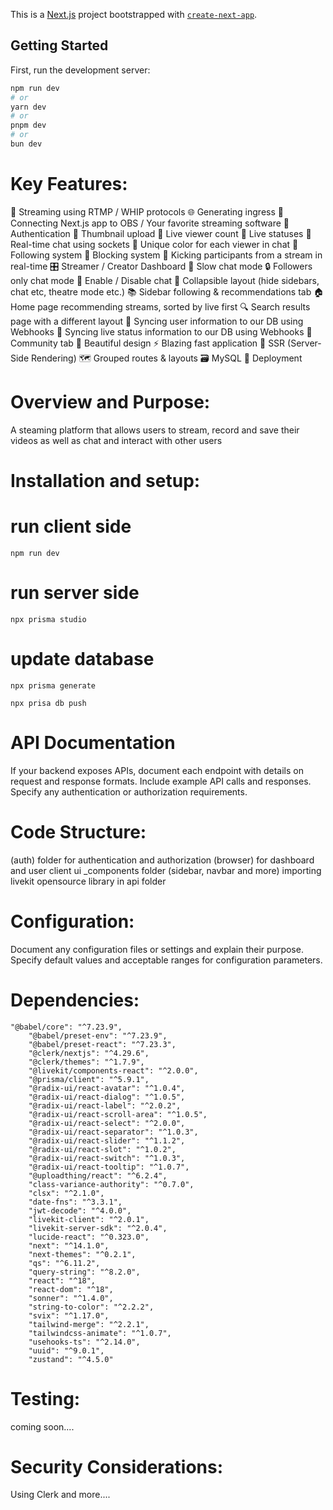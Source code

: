 This is a [Next.js](https://nextjs.org/) project bootstrapped with [`create-next-app`](https://github.com/vercel/next.js/tree/canary/packages/create-next-app).

## Getting Started

First, run the development server:

```bash
npm run dev
# or
yarn dev
# or
pnpm dev
# or
bun dev
```

# Key Features:

📡 Streaming using RTMP / WHIP protocols
🌐 Generating ingress
🔗 Connecting Next.js app to OBS / Your favorite streaming software
🔐 Authentication
📸 Thumbnail upload
👀 Live viewer count
🚦 Live statuses
💬 Real-time chat using sockets
🎨 Unique color for each viewer in chat
👥 Following system
🚫 Blocking system
👢 Kicking participants from a stream in real-time
🎛️ Streamer / Creator Dashboard
🐢 Slow chat mode
🔒 Followers only chat mode
📴 Enable / Disable chat
🔽 Collapsible layout (hide sidebars, chat etc, theatre mode etc.)
📚 Sidebar following & recommendations tab
🏠 Home page recommending streams, sorted by live first
🔍 Search results page with a different layout
🔄 Syncing user information to our DB using Webhooks
📡 Syncing live status information to our DB using Webhooks
🤝 Community tab
🎨 Beautiful design
⚡ Blazing fast application
📄 SSR (Server-Side Rendering)
🗺️ Grouped routes & layouts
🗃️ MySQL
🚀 Deployment



# Overview and Purpose:
A steaming platform that allows users to stream, record and save their videos as well as chat and interact with other users 

# Installation and setup: 

# run client side
```
npm run dev
```

# run server side
```
npx prisma studio
```

# update database
```
npx prisma generate
```
```
npx prisa db push
```

# API Documentation

If your backend exposes APIs, document each endpoint with details on request and response formats.
Include example API calls and responses.
Specify any authentication or authorization requirements.

# Code Structure:
(auth) folder for authentication and authorization
(browser) for dashboard and user client ui
_components folder (sidebar, navbar and more)
importing livekit opensource library in api folder

# Configuration:

Document any configuration files or settings and explain their purpose.
Specify default values and acceptable ranges for configuration parameters.

# Dependencies:
```
"@babel/core": "^7.23.9",
    "@babel/preset-env": "^7.23.9",
    "@babel/preset-react": "^7.23.3",
    "@clerk/nextjs": "^4.29.6",
    "@clerk/themes": "^1.7.9",
    "@livekit/components-react": "^2.0.0",
    "@prisma/client": "^5.9.1",
    "@radix-ui/react-avatar": "^1.0.4",
    "@radix-ui/react-dialog": "^1.0.5",
    "@radix-ui/react-label": "^2.0.2",
    "@radix-ui/react-scroll-area": "^1.0.5",
    "@radix-ui/react-select": "^2.0.0",
    "@radix-ui/react-separator": "^1.0.3",
    "@radix-ui/react-slider": "^1.1.2",
    "@radix-ui/react-slot": "^1.0.2",
    "@radix-ui/react-switch": "^1.0.3",
    "@radix-ui/react-tooltip": "^1.0.7",
    "@uploadthing/react": "^6.2.4",
    "class-variance-authority": "^0.7.0",
    "clsx": "^2.1.0",
    "date-fns": "^3.3.1",
    "jwt-decode": "^4.0.0",
    "livekit-client": "^2.0.1",
    "livekit-server-sdk": "^2.0.4",
    "lucide-react": "^0.323.0",
    "next": "^14.1.0",
    "next-themes": "^0.2.1",
    "qs": "^6.11.2",
    "query-string": "^8.2.0",
    "react": "^18",
    "react-dom": "^18",
    "sonner": "^1.4.0",
    "string-to-color": "^2.2.2",
    "svix": "^1.17.0",
    "tailwind-merge": "^2.2.1",
    "tailwindcss-animate": "^1.0.7",
    "usehooks-ts": "^2.14.0",
    "uuid": "^9.0.1",
    "zustand": "^4.5.0"
```
# Testing:

coming soon....

# Security Considerations:
Using Clerk  and more.... 

